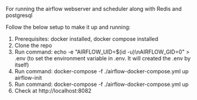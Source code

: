 For running the airflow webserver and scheduler along with Redis and postgresql

Follow the below setup to make it up and running:

1) Prerequisites: docker installed, docker compose installed
2) Clone the repo
3) Run command: echo -e "AIRFLOW_UID=$(id -u)\nAIRFLOW_GID=0" > .env (to set the environment variable in .env. It will created the .env by itself)
4) Run command: docker-compose -f ./airflow-docker-compose.yml up airflow-init
5) Run command: docker-compose -f ./airflow-docker-compose.yml up
6) Check at http://localhost:8082